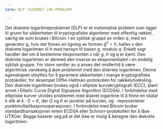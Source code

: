 ```yaml
---
term: DLP (DISKRET LOG-PROBLEM)

---
```

Det diskrete logaritmeproblemet (DLP) er et matematisk problem som ligger til grunn for sikkerheten til kryptografiske algoritmer med offentlig nøkkel, særlig de som brukes i Bitcoin. I en syklisk gruppe av orden $q$, med en generator $g$, hvis det finnes en ligning av formen $g^x = h$, kalles $x$ den diskrete logaritmen til $h$ med hensyn til basen $g$, modulo $q$. Enkelt sagt handler det om å bestemme eksponenten $x$ når $g$, $h$ og $q$ er kjent. Den diskrete logaritmen er dermed den inverse av eksponentialen i en endelig syklisk gruppe. For store verdier av $q$ anses det imidlertid å være algoritmisk vanskelig å løse problemet med den diskrete logaritmen. Denne egenskapen utnyttes for å garantere sikkerheten i mange kryptografiske protokoller, for eksempel Diffie-Hellman-protokollen for nøkkelutveksling. Den diskrete logaritmen brukes også i elliptisk kurvekryptografi (ECC), blant annet i Elliptic Curve Digital Signature Algorithm (ECDSA). I forbindelse med elliptiske kurver utvides problemet med diskret logaritme til å finne en skalar $k$ slik at $k \cdot G = K$, der $G$ og $K$ er punkter på kurven, og $\cdot$ representerer punktmultiplikasjonsoperasjonen. I forbindelse med Bitcoin bruker standardtransaksjoner enten ECDSA eller Schnorr-protokollen for å låse UTXOer. Begge baserer seg på at det ikke er mulig å beregne den diskrete logaritmen.